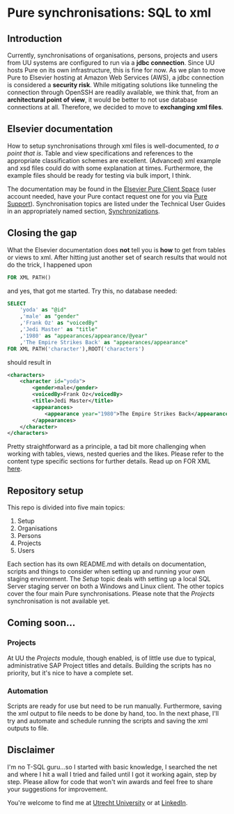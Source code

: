 # **Pure synchronisations: SQL to xml**

## Introduction
Currently, synchronisations of organisations, persons, projects and users from UU systems are configured to run via a **jdbc connection**. Since UU hosts Pure on its own infrastructure, this is fine for now. As we plan to move Pure to Elsevier hosting at Amazon Web Services (AWS), a jdbc connection is considered a **security risk**. While mitigating solutions like tunneling the connection through OpenSSH are readily available, we think that, from an **architectural point of view**, it would be better to not use database connections at all. Therefore, we decided to move to **exchanging xml files**.

## Elsevier documentation
How to setup synchronisations through xml files is well-documented, *to a point that is*. Table and view specifications and references to the appropriate classification schemes are excellent. (Advanced) xml example and xsd files could do with some explanation at times. Furthermore, the example files should be ready for testing via bulk import, I think.

The documentation may be found in the [Elsevier Pure Client Space](https://doc.pure.elsevier.com/pages/viewpage.action?pageId=37685723) (user account needed, have your Pure contact request one for you via [Pure Support](https://support.pure.elsevier.com/secure/Dashboard.jspa)). Synchronisation topics are listed under the Technical User Guides in an appropriately named section, [Synchronizations](https://doc.pure.elsevier.com/display/PureClient/Synchronizations?src=sidebar).

## Closing the gap
What the Elsevier documentation does **not** tell you is **how** to get from tables or views to xml. After hitting just another set of search results that would not do the trick, I happened upon

```SQL
FOR XML PATH()
```
and yes, that got me started. Try this, no database needed:

```SQL
SELECT
    'yoda' as "@id"
    ,'male' as "gender"
    ,'Frank Oz' as "voicedBy"
    ,'Jedi Master' as "title"
    ,'1980' as "appearances/appearance/@year"
    ,'The Empire Strikes Back' as "appearances/appearance"
FOR XML PATH('character'),ROOT('characters')
```
should result in

```XML
<characters>
	<character id="yoda">
		<gender>male</gender>
		<voicedBy>Frank Oz</voicedBy>
		<title>Jedi Master</title>
		<appearances>
			<appearance year="1980">The Empire Strikes Back</appearance>
		</appearances>
	</character>
</characters>
```
Pretty straightforward as a principle, a tad bit more challenging when
 working with tables, views, nested queries and the likes. Please refer to
  the content type specific sections for further details. Read up on FOR XML
   [here](https://docs.microsoft.com/en-us/sql/relational-databases/xml/for-xml-sql-server?view=sql-server-ver15).

## Repository setup
This repo is divided into five main topics:
1. Setup
2. Organisations
3. Persons
4. Projects
5. Users

Each section has its own README.md with details on documentation, scripts and things to consider when setting up and running your own staging environment. The *Setup* topic deals with setting up a local SQL Server staging server on both a Windows and Linux client. The other topics cover the four main Pure synchronisations. Please note that the *Projects* synchronisation is not available yet.

## Coming soon...

### Projects
At UU the *Projects* module, though enabled, is of little use due to typical, administrative SAP Project titles and details. Building the scripts has no priority, but it's nice to have a complete set.

### Automation
Scripts are ready for use but need to be run manually. Furthermore, saving the xml output to file needs to be done by hand, too. In the next phase, I'll try and automate and schedule running the scripts and saving the xml outputs to file.

## Disclaimer
I'm no T-SQL guru...so I started with basic knowledge, I searched the net and where I hit a wall I tried and failed until I got it working again, step by step. Please allow for code that won't win awards and feel free to share your suggestions for improvement.

You're welcome to find me at [Utrecht University](https://www.uu.nl/staff/JASieverink) or at [LinkedIn](https://www.linkedin.com/in/arjansieverink).
